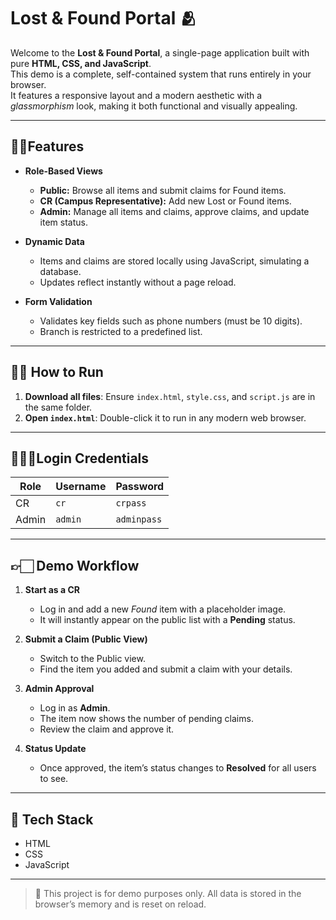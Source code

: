 # Lost & Found Portal 🫂

Welcome to the **Lost & Found Portal**, a single-page application built with pure **HTML, CSS, and JavaScript**.  
This demo is a complete, self-contained system that runs entirely in your browser.  
It features a responsive layout and a modern aesthetic with a *glassmorphism* look, making it both functional and visually appealing.

---

## 💅🏻Features
- **Role-Based Views**  
  - **Public:** Browse all items and submit claims for Found items.  
  - **CR (Campus Representative):** Add new Lost or Found items.  
  - **Admin:** Manage all items and claims, approve claims, and update item status.

- **Dynamic Data**  
  - Items and claims are stored locally using JavaScript, simulating a database.  
  - Updates reflect instantly without a page reload.  

- **Form Validation**  
  - Validates key fields such as phone numbers (must be 10 digits).  
  - Branch is restricted to a predefined list.  

---

## 🏃🏻 How to Run
1. **Download all files**: Ensure `index.html`, `style.css`, and `script.js` are in the same folder.  
2. **Open `index.html`**: Double-click it to run in any modern web browser.  

---

## 🧑🏻‍💻Login Credentials
| Role  | Username | Password   |
|-------|----------|------------|
| CR    | `cr`     | `crpass`   |
| Admin | `admin`  | `adminpass`|

---

## 👉🏻 Demo Workflow
1. **Start as a CR**  
   - Log in and add a new *Found* item with a placeholder image.  
   - It will instantly appear on the public list with a **Pending** status.  

2. **Submit a Claim (Public View)**  
   - Switch to the Public view.  
   - Find the item you added and submit a claim with your details.  

3. **Admin Approval**  
   - Log in as **Admin**.  
   - The item now shows the number of pending claims.  
   - Review the claim and approve it.  

4. **Status Update**  
   - Once approved, the item’s status changes to **Resolved** for all users to see.  

---

## 🦾 Tech Stack
- HTML  
- CSS  
- JavaScript  

---

> 🥸 This project is for demo purposes only. All data is stored in the browser’s memory and is reset on reload.
